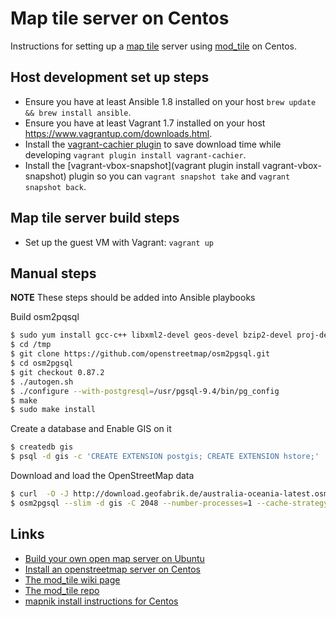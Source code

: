 # Map tile server on Centos

Instructions for setting up a [map tile](https://msdn.microsoft.com/en-us/library/bb259689.aspx) server using [mod_tile](http://wiki.openstreetmap.org/wiki/Mod_tile) on Centos.

## Host development set up steps

- Ensure you have at least Ansible 1.8 installed on your host `brew update && brew install ansible`.
- Ensure you have at least Vagrant 1.7 installed on your host https://www.vagrantup.com/downloads.html.
- Install the [vagrant-cachier plugin](https://github.com/fgrehm/vagrant-cachier) to save download time while developing `vagrant plugin install vagrant-cachier`.
- Install the [vagrant-vbox-snapshot](vagrant plugin install vagrant-vbox-snapshot) plugin so you can `vagrant snapshot take` and `vagrant snapshot back`.

## Map tile server build steps

- Set up the guest VM with Vagrant: `vagrant up`

## Manual steps

**NOTE** These steps should be added into Ansible playbooks

Build osm2pqsql

```sh
$ sudo yum install gcc-c++ libxml2-devel geos-devel bzip2-devel proj-devel protobuf-compiler postgresql94-devel postgresql94-contrib protobuf-c-devel
$ cd /tmp
$ git clone https://github.com/openstreetmap/osm2pgsql.git
$ cd osm2pgsql
$ git checkout 0.87.2
$ ./autogen.sh
$ ./configure --with-postgresql=/usr/pgsql-9.4/bin/pg_config
$ make
$ sudo make install
```

Create a database and Enable GIS on it

```sh
$ createdb gis
$ psql -d gis -c 'CREATE EXTENSION postgis; CREATE EXTENSION hstore;'
```

Download and load the OpenStreetMap data

```sh
$ curl  -O -J http://download.geofabrik.de/australia-oceania-latest.osm.pbf
$ osm2pgsql --slim -d gis -C 2048 --number-processes=1 --cache-strategy=dense australia-oceania-latest.osm.pbf
```

## Links

- [Build your own open map server on Ubuntu](http://weait.com/content/build-your-own-openstreetmap-server-lucid)
- [Install an openstreetmap server on Centos](http://duemafoss.blogspot.com.au/2014/02/installation-of-openstreetmap-server-on.html)
- [The mod_tile wiki page](http://wiki.openstreetmap.org/wiki/Mod_tile)
- [The mod_tile repo](https://github.com/openstreetmap/mod_tile)
- [mapnik install instructions for Centos](https://github.com/mapnik/mapnik/wiki/CentOS_RHEL)

